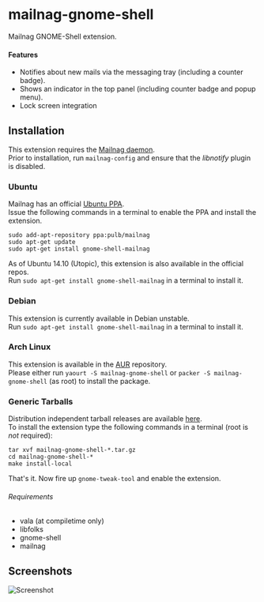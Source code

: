 # mailnag-gnome-shell
Mailnag GNOME-Shell extension.

#### Features
* Notifies about new mails via the messaging tray (including a counter badge).
* Shows an indicator in the top panel (including counter badge and popup menu).
* Lock screen integration

## Installation
This extension requires the [Mailnag daemon](https://github.com/pulb/mailnag).  
Prior to installation, run `mailnag-config` and ensure that the *libnotify* plugin is disabled.

### Ubuntu
Mailnag has an official [Ubuntu PPA](https://launchpad.net/~pulb/+archive/mailnag).  
Issue the following commands in a terminal to enable the PPA and install the extension.  

    sudo add-apt-repository ppa:pulb/mailnag
    sudo apt-get update
    sudo apt-get install gnome-shell-mailnag

As of Ubuntu 14.10 (Utopic), this extension is also available in the official repos.  
Run `sudo apt-get install gnome-shell-mailnag` in a terminal to install it.

### Debian
This extension is currently available in Debian unstable.  
Run `sudo apt-get install gnome-shell-mailnag` in a terminal to install it.

### Arch Linux
This extension is available in the [AUR](https://aur.archlinux.org/packages/mailnag-gnome-shell/) repository.  
Please either run `yaourt -S mailnag-gnome-shell` or `packer -S mailnag-gnome-shell` (as root) to install the package.

### Generic Tarballs
Distribution independent tarball releases are available [here](https://github.com/pulb/mailnag-gnome-shell/releases).  
To install the extension type the following commands in a terminal (root is *not* required):

	tar xvf mailnag-gnome-shell-*.tar.gz
	cd mailnag-gnome-shell-*
	make install-local

That's it. Now fire up `gnome-tweak-tool` and enable the extension.  

###### Requirements
* vala (at compiletime only)
* libfolks
* gnome-shell
* mailnag

## Screenshots
![Screenshot](https://raw.github.com/pulb/mailnag-gnome-shell/docs/docs/screenshots/mailnag-gnome-shell.png)
